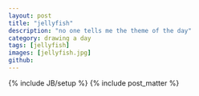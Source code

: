 ```yaml
---
layout: post
title: "jellyfish"
description: "no one tells me the theme of the day"
category: drawing a day
tags: [jellyfish]
images: [jellyfish.jpg]
github: 
---
```

{% include JB/setup %}
{% include post_matter %}